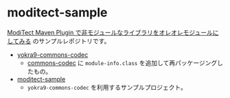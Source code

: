 # moditect-sample

[ModiTect Maven Plugin で非モジュールなライブラリをオレオレモジュールにしてみる](https://qiita.com/yokra9/items/65ac718fdac150a8555c) のサンプルレポジトリです。

* [yokra9-commons-codec](./commons-codec/)
  * [commons-codec](https://mvnrepository.com/artifact/commons-codec/commons-codec) に `module-info.class` を追加して再パッケージングしたもの。
* [moditect-sample](./moditect-sample)
  * `yokra9-commons-codec` を利用するサンプルプロジェクト。
